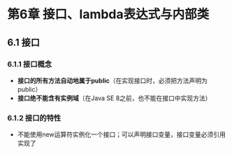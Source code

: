 # 第6章 接口、lambda表达式与内部类
## 6.1 接口
### 6.1.1 接口概念
- **接口的所有方法自动地属于public**（在实现接口时，必须把方法声明为public）
- **接口绝不能含有实例域**（在Java SE 8之前，也不能在接口中实现方法）
### 6.1.2 接口的特性
- 不能使用new运算符实例化一个接口；可以声明接口变量，接口变量必须引用实现了
<!--stackedit_data:
eyJoaXN0b3J5IjpbMTY5NzU3NTUzNSwtMjc1MTYxNTk2LC0xMz
k1MzcxOTA1LDU2NTc2NTUxNl19
-->